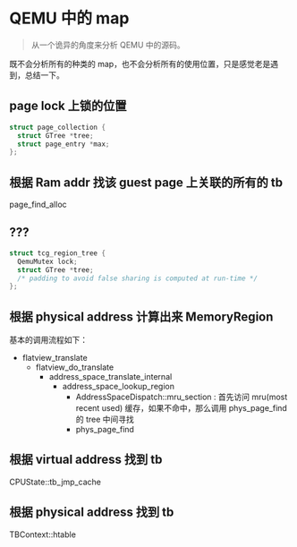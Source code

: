 # QEMU 中的 map

> 从一个诡异的角度来分析 QEMU 中的源码。

既不会分析所有的种类的 map，也不会分析所有的使用位置，只是感觉老是遇到，总结一下。

## page lock 上锁的位置
```c
struct page_collection {
  struct GTree *tree;
  struct page_entry *max;
};
```

## 根据 Ram addr 找该 guest page 上关联的所有的 tb
page_find_alloc

## ???
```c
struct tcg_region_tree {
  QemuMutex lock;
  struct GTree *tree;
  /* padding to avoid false sharing is computed at run-time */
};
```

## 根据 physical address 计算出来 MemoryRegion
基本的调用流程如下：

- flatview_translate
  - flatview_do_translate
      - address_space_translate_internal
          - address_space_lookup_region
            - AddressSpaceDispatch::mru_section : 首先访问 mru(most recent used) 缓存，如果不命中，那么调用 phys_page_find 的 tree 中间寻找
            - phys_page_find

## 根据 virtual address 找到 tb
CPUState::tb_jmp_cache

## 根据 physical address 找到 tb
TBContext::htable
